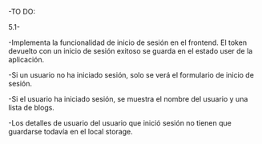 -TO DO:

5.1-

-Implementa la funcionalidad de inicio de sesión en el frontend. El token devuelto con un inicio de sesión exitoso se guarda en el estado user de la aplicación.

-Si un usuario no ha iniciado sesión, solo se verá el formulario de inicio de sesión.

-Si el usuario ha iniciado sesión, se muestra el nombre del usuario y una lista de blogs.

-Los detalles de usuario del usuario que inició sesión no tienen que guardarse todavía en el local storage.